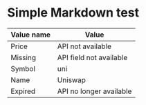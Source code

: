 # Simple Markdown test

| Value name | Value                                      |
| ---------- | ------------------------------------------ |
| Price      | API not available                        |
| Missing    | API field not available                 |
| Symbol     | uni                  |
| Name       | Uniswap |
| Expired    | API no longer available |
